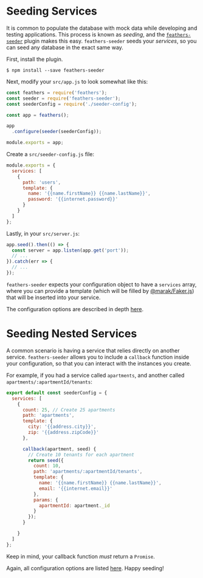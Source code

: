 # Seeding Services

It is common to populate the database with mock data while
developing and testing applications. This process is known
as *seeding*, and the
[`feathers-seeder`](https://github.com/thosakwe/feathers-seeder)
plugin makes this easy. `feathers-seeder` seeds your *services*,
so you can seed any database in the exact same way.

First, install the plugin.

```
$ npm install --save feathers-seeder
```

Next, modify your `src/app.js` to look somewhat like this:

```js
const feathers = require('feathers');
const seeder = require('feathers-seeder');
const seederConfig = require('./seeder-config');

const app = feathers();

app
  .configure(seeder(seederConfig));

module.exports = app;
```

Create a `src/seeder-config.js` file:

```js
module.exports = {
  services: [
    {
      path: 'users',
      template: {
        name: '{{name.firstName}} {{name.lastName}}',
        password: '{{internet.password}}'
      }
    }
  ]
};
```

Lastly, in your `src/server.js`:

```js
app.seed().then(() => {
  const server = app.listen(app.get('port'));
  // ...
}).catch(err => {
  // ...
});
```

`feathers-seeder` expects your configuration object to have
a `services` array, where you can provide a template (which
will be filled by
[@marak/Faker.js](https://github.com/marak/Faker.js/)) that
will be inserted into your service.

The configuration options are described in depth
[here](https://github.com/thosakwe/feathers-seeder#configuration).

# Seeding Nested Services

A common scenario is having a service that relies directly on another
service. `feathers-seeder` allows you to include a `callback` function
inside your configuration, so that you can interact with the instances
you create.

For example, if you had a service called `apartments`, and another
called `apartments/:apartmentId/tenants`:

```js
export default const seederConfig = {
  services: [
    {
      count: 25, // Create 25 apartments
      path: 'apartments',
      template: {
        city: '{{address.city}}',
        zip: '{{address.zipCode}}'
      },

      callback(apartment, seed) {
        // Create 10 tenants for each apartment
        return seed({
          count: 10,
          path: 'apartments/:apartmentId/tenants',
          template: {
            name: '{{name.firstName}} {{name.lastName}}',
            email: '{{internet.email}}'
          },
          params: {
            apartmentId: apartment._id
          }
        });
      }

    }
  ]
};
```

Keep in mind, your callback function *must* return a `Promise`.

Again, all configuration options are listed
[here](https://github.com/thosakwe/feathers-seeder#configuration).
Happy seeding!
